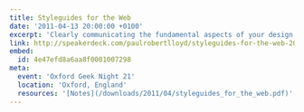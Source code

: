 ```yaml
---
title: Styleguides for the Web
date: '2011-04-13 20:00:00 +0100'
excerpt: 'Clearly communicating the fundamental aspects of your design at the different stages of a project can help you better communicate with clients, developers and your peers, ensuring your vision doesn''t get lost in the transformation from static comp to dynamic ever changing website.'
link: http://speakerdeck.com/paulrobertlloyd/styleguides-for-the-web-2011
embed:
  id: 4e47efd8a6aa8f0001007298
meta:
  event: 'Oxford Geek Night 21'
  location: 'Oxford, England'
  resources: '[Notes](/downloads/2011/04/styleguides_for_the_web.pdf)'
---
```

